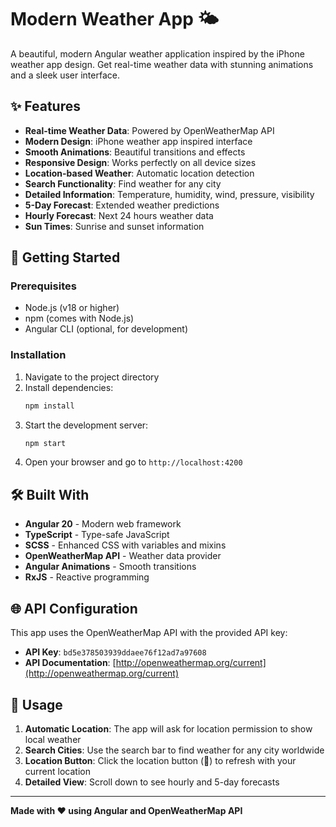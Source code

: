 # Modern Weather App 🌤️

A beautiful, modern Angular weather application inspired by the iPhone weather app design. Get real-time weather data with stunning animations and a sleek user interface.

## ✨ Features

- **Real-time Weather Data**: Powered by OpenWeatherMap API
- **Modern Design**: iPhone weather app inspired interface
- **Smooth Animations**: Beautiful transitions and effects
- **Responsive Design**: Works perfectly on all device sizes
- **Location-based Weather**: Automatic location detection
- **Search Functionality**: Find weather for any city
- **Detailed Information**: Temperature, humidity, wind, pressure, visibility
- **5-Day Forecast**: Extended weather predictions
- **Hourly Forecast**: Next 24 hours weather data
- **Sun Times**: Sunrise and sunset information

## 🚀 Getting Started

### Prerequisites

- Node.js (v18 or higher)
- npm (comes with Node.js)
- Angular CLI (optional, for development)

### Installation

1. Navigate to the project directory
2. Install dependencies:
   ```bash
   npm install
   ```
3. Start the development server:
   ```bash
   npm start
   ```
4. Open your browser and go to `http://localhost:4200`

## 🛠️ Built With

- **Angular 20** - Modern web framework
- **TypeScript** - Type-safe JavaScript
- **SCSS** - Enhanced CSS with variables and mixins
- **OpenWeatherMap API** - Weather data provider
- **Angular Animations** - Smooth transitions
- **RxJS** - Reactive programming

## 🌐 API Configuration

This app uses the OpenWeatherMap API with the provided API key:
- **API Key**: `bd5e378503939ddaee76f12ad7a97608`
- **API Documentation**: [http://openweathermap.org/current](http://openweathermap.org/current)

## 📱 Usage

1. **Automatic Location**: The app will ask for location permission to show local weather
2. **Search Cities**: Use the search bar to find weather for any city worldwide
3. **Location Button**: Click the location button (📍) to refresh with your current location
4. **Detailed View**: Scroll down to see hourly and 5-day forecasts

---

**Made with ❤️ using Angular and OpenWeatherMap API**
